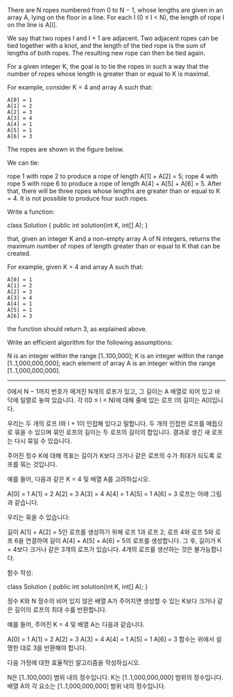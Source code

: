 There are N ropes numbered from 0 to N − 1, whose lengths are given in an array A, lying on the floor in a line. For each I (0 ≤ I < N), the length of rope I on the line is A[I].

We say that two ropes I and I + 1 are adjacent. Two adjacent ropes can be tied together with a knot, and the length of the tied rope is the sum of lengths of both ropes. The resulting new rope can then be tied again.

For a given integer K, the goal is to tie the ropes in such a way that the number of ropes whose length is greater than or equal to K is maximal.

For example, consider K = 4 and array A such that:

    A[0] = 1
    A[1] = 2
    A[2] = 3
    A[3] = 4
    A[4] = 1
    A[5] = 1
    A[6] = 3
The ropes are shown in the figure below.


We can tie:

rope 1 with rope 2 to produce a rope of length A[1] + A[2] = 5;
rope 4 with rope 5 with rope 6 to produce a rope of length A[4] + A[5] + A[6] = 5.
After that, there will be three ropes whose lengths are greater than or equal to K = 4. It is not possible to produce four such ropes.

Write a function:

class Solution { public int solution(int K, int[] A); }

that, given an integer K and a non-empty array A of N integers, returns the maximum number of ropes of length greater than or equal to K that can be created.

For example, given K = 4 and array A such that:

    A[0] = 1
    A[1] = 2
    A[2] = 3
    A[3] = 4
    A[4] = 1
    A[5] = 1
    A[6] = 3
the function should return 3, as explained above.

Write an efficient algorithm for the following assumptions:

N is an integer within the range [1..100,000];
K is an integer within the range [1..1,000,000,000];
each element of array A is an integer within the range [1..1,000,000,000].

---

0에서 N − 1까지 번호가 매겨진 N개의 로프가 있고, 그 길이는 A 배열로 되어 있고 바닥에 일렬로 놓여 있습니다. 각 I(0 ≤ I < N)에 대해 줄에 있는 로프 I의 길이는 A[I]입니다.

우리는 두 개의 로프 I와 I + 1이 인접해 있다고 말합니다. 두 개의 인접한 로프를 매듭으로 묶을 수 있으며 묶인 로프의 길이는 두 로프의 길이의 합입니다. 결과로 생긴 새 로프는 다시 묶일 수 있습니다.

주어진 정수 K에 대해 목표는 길이가 K보다 크거나 같은 로프의 수가 최대가 되도록 로프를 묶는 것입니다.

예를 들어, 다음과 같은 K = 4 및 배열 A를 고려하십시오.

A[0] = 1
A[1] = 2
A[2] = 3
A[3] = 4
A[4] = 1
A[5] = 1
A[6] = 3
로프는 아래 그림과 같습니다.

우리는 묶을 수 있습니다:

길이 A[1] + A[2] = 5인 로프를 생성하기 위해 로프 1과 로프 2; 로프 4와 로프 5와 로프 6을 연결하여 길이 A[4] + A[5] + A[6] = 5의 로프를 생성합니다. 그 후, 길이가 K = 4보다 크거나 같은 3개의 로프가 있습니다. 4개의 로프를 생산하는 것은 불가능합니다.

함수 작성:

class Solution { public int solution(int K, int[] A); }

정수 K와 N 정수의 비어 있지 않은 배열 A가 주어지면 생성할 수 있는 K보다 크거나 같은 길이의 로프의 최대 수를 반환합니다.

예를 들어, 주어진 K = 4 및 배열 A는 다음과 같습니다.

A[0] = 1
A[1] = 2
A[2] = 3
A[3] = 4
A[4] = 1
A[5] = 1
A[6] = 3
함수는 위에서 설명한 대로 3을 반환해야 합니다.

다음 가정에 대한 효율적인 알고리즘을 작성하십시오.

N은 [1..100,000] 범위 내의 정수입니다. K는 [1..1,000,000,000] 범위의 정수입니다. 배열 A의 각 요소는 [1..1,000,000,000] 범위 내의 정수입니다.